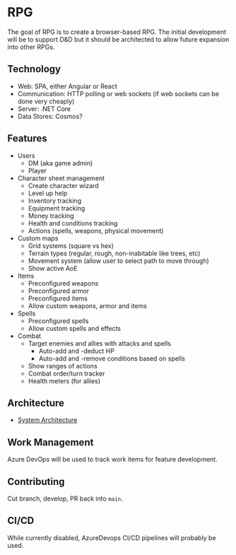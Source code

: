 # RPG
The goal of RPG is to create a browser-based RPG.  The initial development will be to support D&D but it should be architected to allow future expansion into other RPGs.

## Technology
- Web: SPA, either Angular or React
- Communication: HTTP polling or web sockets (if web sockets can be done very cheaply)
- Server: .NET Core
- Data Stores: Cosmos?

## Features
- Users
  - DM (aka game admin)
  - Player
- Character sheet management
  - Create character wizard
  - Level up help
  - Inventory tracking
  - Equipment tracking
  - Money tracking
  - Health and conditions tracking
  - Actions (spells, weapons, physical movement)
- Custom maps
  - Grid systems (square vs hex)
  - Terrain types (regular, rough, non-inabitable like trees, etc)
  - Movement system (allow user to select path to move through)
  - Show active AoE
- Items
  - Preconfigured weapons
  - Preconfigured armor
  - Preconfigured items
  - Allow custom weapons, armor and items
- Spells
  - Preconfigured spells
  - Allow custom spells and effects
- Combat
  - Target enemies and allies with attacks and spells
    - Auto-add and -deduct HP
    - Auto-add and -remove conditions based on spells
  - Show ranges of actions
  - Combat order/turn tracker
  - Health meters (for allies)

## Architecture
- [System Architecture](docs/system-architecture.md)

## Work Management
Azure DevOps will be used to track work items for feature development.

## Contributing
Cut branch, develop, PR back into `main`.

## CI/CD
While currently disabled, AzureDevops CI/CD pipelines will probably be used.
